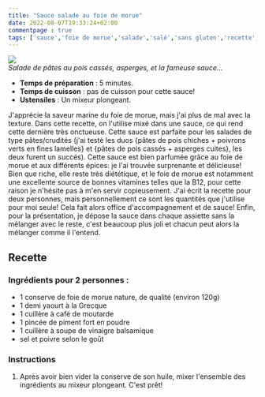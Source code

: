 ```yaml
---
title: "Sauce salade au foie de morue"
date: 2022-08-07T19:33:24+02:00
commentpage : true
tags: ['sauce','foie de morue','salade','salé','sans gluten','recette','onctueuse','vitamine B12','yaourt','moutarde','piment','vianigre balsamique']
---
```



![](/pictures/sauce_foie.jpg)<br>
*Salade de pâtes au pois cassés, asperges, et la fameuse sauce...*

- **Temps de préparation** : 5 minutes.
- **Temps de cuisson** : pas de cuisson pour cette sauce!
- **Ustensiles** : Un mixeur plongeant.


J'apprécie la saveur marine du foie de morue, mais j'ai plus de mal avec la texture. Dans cette recette, on l'utilise mixé dans une sauce, ce qui rend cette dernière très onctueuse. Cette sauce est parfaite pour les salades de type pâtes/crudités (j'ai testé les duos {pâtes de pois chiches + poivrons verts en fines lamelles} et {pâtes de pois cassés + asperges cuites}, les deux furent un succés). Cette sauce est bien parfumée grâce au foie de morue et aux différents épices: je l'ai trouvée surprenante et délicieuse!<br>
Bien que riche, elle reste très diététique, et le foie de morue est notamment une excellente source de bonnes vitamines telles que la B12, pour cette raison je n'hésite pas à m'en servir copieusement. J'ai écrit la recette pour deux personnes, mais personnellement ce sont les quantités que j'utilise pour moi seule! Cela fait alors office d'accompagnement et de sauce!
Enfin, pour la présentation, je dépose la sauce dans chaque assiette sans la mélanger avec le reste, c'est beaucoup plus joli et chacun peut alors la mélanger comme il l'entend.

## Recette

### Ingrédients  pour 2 personnes :

- 1 conserve de foie de morue nature, de qualité (environ 120g)
- 1 demi yaourt à la Grecque
- 1 cuillère à café de moutarde
- 1 pincée de piment fort en poudre
- 1 cuillère à soupe de vinaigre balsamique
- sel et poivre selon le goût

### Instructions

1. Après avoir bien vider la conserve de son huile, mixer l'ensemble des ingrédients au mixeur plongeant. C'est prêt!




